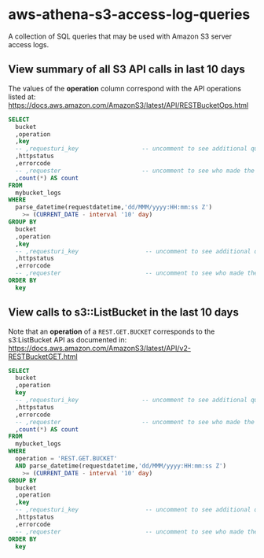 # aws-athena-s3-access-log-queries

A collection of SQL queries that may be used with Amazon S3 server access logs. 

## View summary of all S3 API calls in last 10 days

The values of the **operation** column correspond with the API operations listed at:
https://docs.aws.amazon.com/AmazonS3/latest/API/RESTBucketOps.html

```sql
SELECT 
  bucket
  ,operation
  ,key
  -- ,requesturi_key                  -- uncomment to see additional query params 
  ,httpstatus
  ,errorcode
  -- ,requester                       -- uncomment to see who made the API call
  ,count(*) AS count
FROM   
  mybucket_logs
WHERE     
  parse_datetime(requestdatetime,'dd/MMM/yyyy:HH:mm:ss Z')
    >= (CURRENT_DATE - interval '10' day)
GROUP BY
  bucket
  ,operation
  ,key
  -- ,requesturi_key                   -- uncomment to see additional query params
  ,httpstatus
  ,errorcode
  -- ,requester                        -- uncomment to see who made the API call
ORDER BY  
  key
```

## View calls to s3::ListBucket in the last 10 days

Note that an **operation** of a `REST.GET.BUCKET` corresponds to the s3:ListBucket API as documented in:
https://docs.aws.amazon.com/AmazonS3/latest/API/v2-RESTBucketGET.html

```sql
SELECT 
  bucket
  ,operation
  key
  -- ,requesturi_key                  -- uncomment to see additional query params 
  ,httpstatus
  ,errorcode
  -- ,requester                       -- uncomment to see who made the API call
  ,count(*) AS count
FROM   
  mybucket_logs
WHERE     
  operation = 'REST.GET.BUCKET'
  AND parse_datetime(requestdatetime,'dd/MMM/yyyy:HH:mm:ss Z')
    >= (CURRENT_DATE - interval '10' day)
GROUP BY
  bucket
  ,operation 
  ,key
  -- ,requesturi_key                   -- uncomment to see additional query params
  ,httpstatus
  ,errorcode
  -- ,requester                        -- uncomment to see who made the API call
ORDER BY  
  key
```

